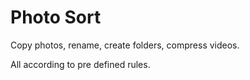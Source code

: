 Photo Sort
==========

Copy photos, rename, create folders, compress videos.

All according to pre defined rules.